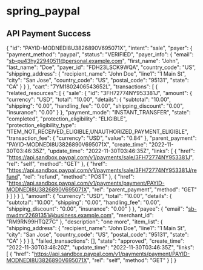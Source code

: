 # spring_paypal
## API Payment Success
{
  "id": "PAYID-MODNEDI8U3826890V695071X",
  "intent": "sale",
  "payer": {
    "payment_method": "paypal",
    "status": "VERIFIED",
    "payer_info": {
      "email": "sb-pu43hy22940511@personal.example.com",
      "first_name": "John",
      "last_name": "Doe",
      "payer_id": "FDH23LSCK9WQA",
      "country_code": "US",
      "shipping_address": {
        "recipient_name": "John Doe",
        "line1": "1 Main St",
        "city": "San Jose",
        "country_code": "US",
        "postal_code": "95131",
        "state": "CA"
      }
    }
  },
  "cart": "7YM1802406543652L",
  "transactions": [
    {
      "related_resources": [
        {
          "sale": {
            "id": "3FH72774NY953381J",
            "amount": {
              "currency": "USD",
              "total": "10.00",
              "details": {
                "subtotal": "10.00",
                "shipping": "0.00",
                "handling_fee": "0.00",
                "shipping_discount": "0.00",
                "insurance": "0.00"
              }
            },
            "payment_mode": "INSTANT_TRANSFER",
            "state": "completed",
            "protection_eligibility": "ELIGIBLE",
            "protection_eligibility_type": "ITEM_NOT_RECEIVED_ELIGIBLE,UNAUTHORIZED_PAYMENT_ELIGIBLE",
            "transaction_fee": {
              "currency": "USD",
              "value": "0.84"
            },
            "parent_payment": "PAYID-MODNEDI8U3826890V695071X",
            "create_time": "2022-11-30T03:46:35Z",
            "update_time": "2022-11-30T03:46:35Z",
            "links": [
              {
                "href": "https://api.sandbox.paypal.com/v1/payments/sale/3FH72774NY953381J",
                "rel": "self",
                "method": "GET"
              },
              {
                "href": "https://api.sandbox.paypal.com/v1/payments/sale/3FH72774NY953381J/refund",
                "rel": "refund",
                "method": "POST"
              },
              {
                "href": "https://api.sandbox.paypal.com/v1/payments/payment/PAYID-MODNEDI8U3826890V695071X",
                "rel": "parent_payment",
                "method": "GET"
              }
            ]
          }
        }
      ],
      "amount": {
        "currency": "USD",
        "total": "10.00",
        "details": {
          "subtotal": "10.00",
          "shipping": "0.00",
          "handling_fee": "0.00",
          "shipping_discount": "0.00",
          "insurance": "0.00"
        }
      },
      "payee": {
        "email": "sb-mwdmr22691351@business.example.com",
        "merchant_id": "RM9RN99HTQZ7C"
      },
      "description": "one more",
      "item_list": {
        "shipping_address": {
          "recipient_name": "John Doe",
          "line1": "1 Main St",
          "city": "San Jose",
          "country_code": "US",
          "postal_code": "95131",
          "state": "CA"
        }
      }
    }
  ],
  "failed_transactions": [],
  "state": "approved",
  "create_time": "2022-11-30T03:46:20Z",
  "update_time": "2022-11-30T03:46:35Z",
  "links": [
    {
      "href": "https://api.sandbox.paypal.com/v1/payments/payment/PAYID-MODNEDI8U3826890V695071X",
      "rel": "self",
      "method": "GET"
    }
  ]
}
